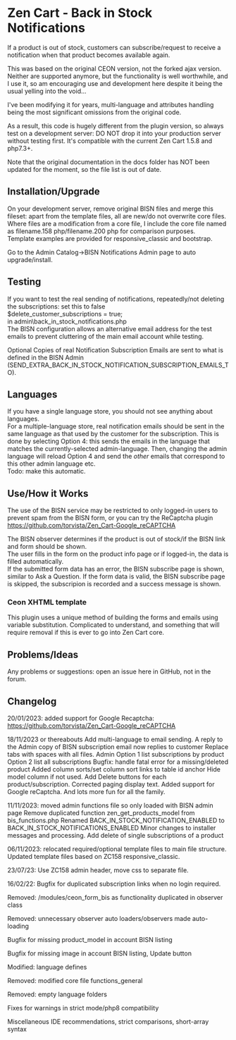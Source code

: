# Zen Cart - Back in Stock Notifications
If a product is out of stock, customers can subscribe/request to receive a notification when that product becomes available again.

This was based on the original CEON version, not the forked ajax version. Neither are supported anymore, but the functionality is well worthwhile, and I use it, so am encouraging use and development here despite it being the usual yelling into the void...

I've been modifying it for years, multi-language and attributes handling being the most significant omissions from the original code.

As a result, this code is hugely different from the plugin version, so always test on a development server: DO NOT drop it into your production server without testing first.
It's compatible with the current Zen Cart 1.5.8 and php7.3+.

Note that the original documentation in the docs folder has NOT been updated for the moment, so the file list is out of date.

## Installation/Upgrade
On your development server, remove original BISN files and merge this fileset: apart from the template files, all are new/do not overwrite core files.  
Where files are a modification from a core file, I include the core file named as filename.158 php/filename.200 php for comparison purposes.  
Template examples are provided for responsive_classic and bootstrap.

Go to the Admin Catalog->BISN Notifications Admin page to auto upgrade/install.

## Testing
If you want to test the real sending of notifications, repeatedly/not deleting the subscriptions: set this to false  
$delete_customer_subscriptions = true;  
in admin\back_in_stock_notifications.php  
The BISN configuration allows an alternative email address for the test emails to prevent cluttering of the main email account while testing.

Optional Copies of real Notification Subscription Emails are sent to what is defined in the BISN Admin (SEND_EXTRA_BACK_IN_STOCK_NOTIFICATION_SUBSCRIPTION_EMAILS_TO).

## Languages
If you have a single language store, you should not see anything about languages.  
For a multiple-language store, real notification emails should be sent in the same language as that used by the customer for the subscription.
This is done by selecting Option 4: this sends the emails in the language that matches the currently-selected admin-language.
Then, changing the admin language will reload Option 4 and send the *other* emails that correspond to this other admin language etc.  
Todo: make this automatic.

## Use/How it Works
The use of the BISN service may be restricted to only logged-in users to prevent spam from the BISN form, or you can try the ReCaptcha plugin
https://github.com/torvista/Zen_Cart-Google_reCAPTCHA

The BISN observer determines if the product is out of stock/if the BISN link and form should be shown.  
The user fills in the form on the product info page or if logged-in, the data is filled automatically.  
If the submitted form data has an error, the BISN subscribe page is shown, similar to Ask a Question.
If the form data is valid, the BISN subscribe page is skipped, the subscripion is recorded and a success message is shown.  

### Ceon XHTML template
This plugin uses a unique method of building the forms and emails using variable substitution. Complicated to understand, and something that will require removal if this is ever to go into Zen Cart core.

## Problems/Ideas
Any problems or suggestions: open an issue here in GitHub, not in the forum.

## Changelog
20/01/2023: added support for Google Recaptcha: https://github.com/torvista/Zen_Cart-Google_reCAPTCHA

18/11/2023 or thereabouts
Add multi-language to email sending.
A reply to the Admin copy of BISN subscription email now replies to customer
Replace tabs with spaces with all files.
Admin
Option 1 list subscriptions by product
Option 2 list all subscriptions 
Bugfix: handle fatal error for a missing/deleted product
Added column sorts/set column sort links to table id anchor
Hide model column if not used.
Add Delete buttons for each product/subscription.
Corrected paging display text.
Added support for Google reCaptcha.
And lots more fun for all the family.

11/11/2023: moved admin functions file so only loaded with BISN admin page
Remove duplicated function zen_get_products_model from bis_functions.php
Renamed BACK_IN_STOCK_NOTIFICATION_ENABLED to BACK_IN_STOCK_NOTIFICATIONS_ENABLED
Minor changes to installer messages and processing.
Add delete of single subscriptions of a product

06/11/2023: relocated required/optional template files to main file structure.
Updated template files based on ZC158 responsive_classic.

23/07/23:
Use ZC158 admin header, move css to separate file.

16/02/22:
Bugfix for duplicated subscription links when no login required.

Removed: /modules/ceon_form_bis as functionality duplicated in observer class

Removed: unnecessary observer auto loaders/observers made auto-loading 

Bugfix for missing product_model in account BISN listing

Bugfix for missing image in account BISN listing, Update button

Modified: language defines

Removed: modified core file functions_general

Removed: empty language folders

Fixes for warnings in strict mode/php8 compatibility

Miscellaneous IDE recommendations, strict comparisons, short-array syntax
